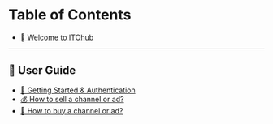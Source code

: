 # Table of Contents

* [👋 Welcome to ITOhub](README.md)

---

## 📖 User Guide

* [🚀 Getting Started & Authentication](user-guide/getting-started.md)
* [💰 How to sell a channel or ad?](user-guide/how-to-sell.md)
* [🛒 How to buy a channel or ad?](user-guide/how-to-buy.md)